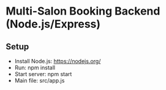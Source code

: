 # Multi-Salon Booking Backend (Node.js/Express)

## Setup
- Install Node.js: https://nodejs.org/
- Run: npm install
- Start server: npm start
- Main file: src/app.js
